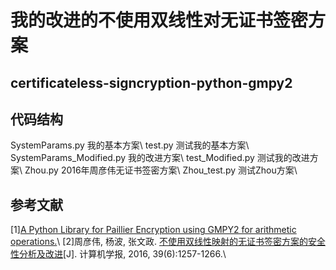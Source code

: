 # 我的改进的不使用双线性对无证书签密方案
## certificateless-signcryption-python-gmpy2
## 代码结构
SystemParams.py             我的基本方案\\
test.py                     测试我的基本方案\\
SystemParams_Modified.py    我的改进方案\\
test_Modified.py            测试我的改进方案\\
Zhou.py                     2016年周彦伟无证书签密方案\\
Zhou_test.py                测试Zhou方案\\
## 参考文献
\[1\][A Python Library for Paillier Encryption using GMPY2 for arithmetic operations.](https://github.com/mnassar/paillier-gmpy2)\\
\[2\]周彦伟, 杨波, 张文政. [不使用双线性映射的无证书签密方案的安全性分析及改进](http://cjc.ict.ac.cn/online/onlinepaper/zyw928-201665122524.pdf)\[J\]. 计算机学报, 2016, 39(6):1257-1266.\\
